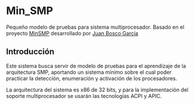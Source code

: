 # Min_SMP
Pequeño modelo de pruebas para sistema multiprocesador. Basado en el proyecto [MinSMP](https://github.com/jbgg/MinSMP) desarrollado por [Juan Bosco García](https://github.com/jbgg)

## Introducción

Este sistema busca servir de modelo de pruebas para el aprendizaje de la arquitectura SMP, aportando un sistema mínimo sobre el cual poder practicar la detección, enumeración y activación de los procesadores. 

La arquitectura del sistema es x86 de 32 bits, y para la implementación del soporte multiprocesador se usarán las tecnologías ACPI y APIC.



  